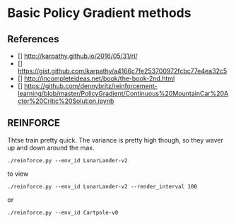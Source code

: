 # Basic Policy Gradient methods

## References


- [] http://karpathy.github.io/2016/05/31/rl/
- [] https://gist.github.com/karpathy/a4166c7fe253700972fcbc77e4ea32c5 
- [] http://incompleteideas.net/book/the-book-2nd.html
- [] https://github.com/dennybritz/reinforcement-learning/blob/master/PolicyGradient/Continuous%20MountainCar%20Actor%20Critic%20Solution.ipynb


## REINFORCE

Thtse train pretty quick.  The variance is pretty high though, so they waver up
and down around the max.

```
./reinforce.py --env_id LunarLander-v2
```
to view
```
./reinforce.py --env_id LunarLander-v2 --render_interval 100
```
or 

```
./reinforce.py --env_id Cartpole-v0
```

